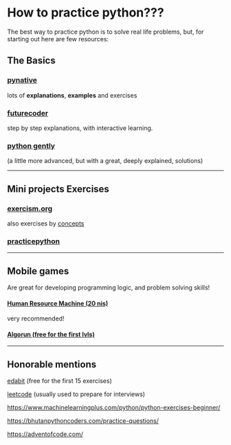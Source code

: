 # How to practice python???
The best way to practice python is to solve real life problems, but, for starting out here are few resources:

## The Basics

### [pynative](https://pynative.com/python-exercises-with-solutions/) 
lots of **explanations**, **examples** and exercises

### [futurecoder](https://futurecoder.io/course/#toc)
step by step explanations, with interactive learning.

### [python gently](https://inventwithpython.com/pythongently/)
(a little more advanced, but with a great, deeply explained, solutions)

---

## Mini projects Exercises 
### [exercism.org](https://exercism.org/tracks/python/exercises)
also exercises by [concepts](https://exercism.org/tracks/python/concepts)


### [practicepython](https://www.practicepython.org/)

---

## Mobile games 
Are great for developing programming logic, and problem solving skills!

#### [Human Resource Machine (20 nis)](https://play.google.com/store/apps/details?id=com.tomorrowcorporation.humanresourcemachine&hl=en)
very recommended!

#### [Algorun (free for the first lvls)](https://play.google.com/store/apps/details?id=com.bitcrumbs.AlgoRunFree&hl=en)

---

## Honorable mentions

[edabit](https://edabit.com/challenges/python3) (free for the first 15 exercises)

[leetcode](https://leetcode.com/) (usually used to prepare for interviews)

https://www.machinelearningplus.com/python/python-exercises-beginner/

https://bhutanpythoncoders.com/practice-questions/

https://adventofcode.com/

